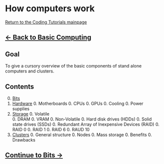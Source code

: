 # How computers work

[Return to the Coding Tutorials mainpage](https://luger-lab.github.io/coding-tutorials/)

## [&larr; Back to Basic Computing](https://luger-lab.github.io/coding-tutorials/basic_computing/)

## Goal
To give a cursory overview of the basic components of stand alone computers and clusters.

## Contents
0. [Bits](https://luger-lab.github.io/coding-tutorials/basic_computing_computers/bits/)
0. [Hardware](https://luger-lab.github.io/coding-tutorials/basic_computing_computers/hardware/)
    0. Motherboards
    0. CPUs
    0. GPUs
    0. Cooling
    0. Power supplies
0. [Storage](https://luger-lab.github.io/coding-tutorials/basic_computing_computers/storage/)
    0. Volatile  
        0. DRAM
        0. VRAM
    0. Non-Volatile
        0. Hard disk drives (HDDs)
        0. Solid state drives (SSDs)
    0. Redundant Array of Inexpensive Devices (RAID)
        0. RAID 0
        0. RAID 1
        0. RAID 6
        0. RAUD 10
0. [Clusters](https://luger-lab.github.io/coding-tutorials/basic_computing_computers/clusters/)
    0. General structure
        0. Nodes
        0. Mass storage
    0. Benefits
    0. Drawbacks

## [Continue to Bits &rarr;](https://luger-lab.github.io/coding-tutorials/basic_computing_computers/bits/)
